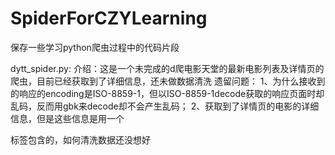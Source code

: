 # SpiderForCZYLearning
保存一些学习python爬虫过程中的代码片段

dytt_spider.py:
    介绍：这是一个未完成的d爬电影天堂的最新电影列表及详情页的爬虫，目前已经获取到了详细信息，还未做数据清洗
    遗留问题： 1、为什么接收到的响应的encoding是ISO-8859-1，但以ISO-8859-1decode获取的响应页面时却乱码，反而用gbk来decode却不会产生乱码；
              2、获取到了详情页的电影的详细信息，但是这些信息是用一个<p>标签包含的，如何清洗数据还没想好
